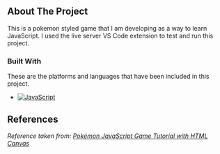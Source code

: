 <!-- ABOUT THE PROJECT -->
## About The Project
This is a pokemon styled game that I am developing as a way to learn JavaScript. I used the live server VS Code extension to test and run this project. 

### Built With

These are the platforms and languages that have been included in this project.
* [![JavaScript](https://img.shields.io/badge/javascript-CEB330?style=for-the-badge&logo=javascript)](https://developer.mozilla.org/en-US/docs/Web/JavaScript)

 
<!-- References -->
## References 

_Reference taken from: [Pokémon JavaScript Game Tutorial with HTML Canvas](https://www.youtube.com/watch?v=yP5DKzriqXA&t=6269s)_

<!-- MARKDOWN LINKS & IMAGES -->
<!-- https://www.markdownguide.org/basic-syntax/#reference-style-links --
https://github.com/othneildrew/Best-README-Template
* [![OneMap][OneMap.icon]][OneMap-url]
* [![Python][Python.py]][Python-url]
* [![RStudio][RStudio.icon]][RStudio-url]
* [![Tableau][Tableau.icon]][Tableau-url]
* [![Flourish][Flourish.icon]][Flourish-url]
[linkedin-url]: www.linkedin.com/in/skipper-smahon
[OneMap.icon] : https://img.shields.io/badge/OneMap-F5333F?style=for-the-badge&logoColor=white
[Onemap-url]: https://www.onemap.gov.sg/apidocs/
[Python.py]: https://img.shields.io/badge/Python-316A99?style=for-the-badge&logo=python&logoColor=white&logoSize=white
[Python-url]: https://www.python.org/
[R-Studio.icon]: https://img.shields.io/badge/RStudio-71A5D4?style=for-the-badge&logo=r&logoColor=white&logoSize=white
[R-Studio-url]: https://posit.co/
[Tableau.icon]: https://img.shields.io/badge/Tableau-664CCA?style=for-the-badge&logo=tableau&logoColor=white&logoSize=white
[Tableau-url]: https://www.tableau.com/
[Flourish.icon]: https://img.shields.io/badge/Flourish-b48484?style=for-the-badge
[Flourish-url]: https://flourish.studio/


